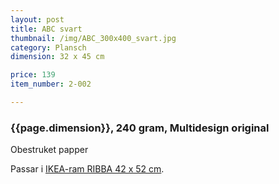 ```yaml
---
layout: post
title: ABC svart
thumbnail: /img/ABC_300x400_svart.jpg
category: Plansch
dimension: 32 x 45 cm

price: 139
item_number: 2-002

---
```


### {{page.dimension}}, 240 gram, Multidesign original
Obestruket papper

Passar i [IKEA-ram RIBBA 42 x 52 cm](http://www.ikea.com/se/sv/catalog/products/60132521/#/60132521).